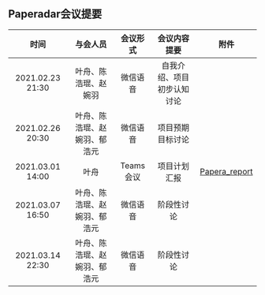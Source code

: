 ## Paperadar会议提要

|       时间       |           与会人员           | 会议形式  |        会议内容提要        |                    附件                    |
| :--------------: | :--------------------------: | :-------: | :------------------------: | :----------------------------------------: |
| 2021.02.23 21:30 |     叶舟、陈浩琨、赵婉羽     | 微信语音  | 自我介绍、项目初步认知讨论 |                                            |
| 2021.02.26 20:30 | 叶舟、陈浩琨、赵婉羽、郁浩元 | 微信语音  |      项目预期目标讨论      |                                            |
| 2021.03.01 14:00 |             叶舟             | Teams会议 |        项目计划汇报        | [Papera_report](./docs/Papera_report.pptx) |
| 2021.03.07 16:50 | 叶舟、陈浩琨、赵婉羽、郁浩元 | 微信语音  |         阶段性讨论         |                                            |
| 2021.03.14 22:30 | 叶舟、陈浩琨、赵婉羽、郁浩元 | 微信语音  |         阶段性讨论         |                                            |

